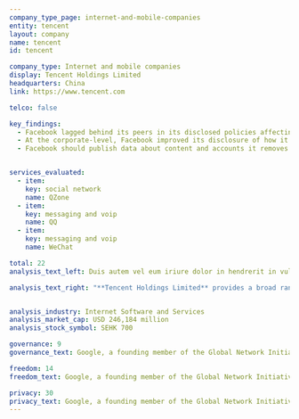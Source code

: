 ```yaml
---
company_type_page: internet-and-mobile-companies
entity: tencent
layout: company
name: tencent
id: tencent

company_type: Internet and mobile companies
display: Tencent Holdings Limited
headquarters: China
link: https://www.tencent.com

telco: false

key_findings:
  - Facebook lagged behind its peers in its disclosed policies affecting users’ freedom of expression and privacy.
  - At the corporate-level, Facebook improved its disclosure of how it implements  commitments to freedom of expression and privacy since the company was evaluated by this Index in 2015.
  - Facebook should publish data about content and accounts it removes for violations of its rules, improve its transparency reporting on private third party requests for content removals, and improve disclosures about the handling of user information.


services_evaluated:
  - item:
    key: social network
    name: QZone
  - item:
    key: messaging and voip
    name: QQ
  - item:
    key: messaging and voip
    name: WeChat

total: 22
analysis_text_left: Duis autem vel eum iriure dolor in hendrerit in vulputate velit esse molestie consequat, vel illum dolore eu feugiat nulla facilisis at vero eros et accumsan et iusto odio dignissim qui blandit praesent luptatum zzril delenit augue duis dolore te feugait nulla facilisi. Lorem ipsum dolor sit amet, consectetuer adipiscing elit, sed diam nonummy nibh euismod tincidunt ut laoreet dolore magna aliquam erat volutpat.

analysis_text_right: "**Tencent Holdings Limited** provides a broad range of Internet and mobile value-added services (VAS), online advertising services, and eCommerce transactions services to users in China, the United States, Europe, and elsewhere around the world. It is one of the largest Internet companies globally."


analysis_industry: Internet Software and Services
analysis_market_cap: USD 246,184 million
analysis_stock_symbol: SEHK 700

governance: 9
governance_text: Google, a founding member of the Global Network Initiative (GNI), earned the highest overall score in the Index. However there is much room for improvement.

freedom: 14
freedom_text: Google, a founding member of the Global Network Initiative (GNI), earned the highest overall score in the Index. However there is much room for improvement.

privacy: 30
privacy_text: Google, a founding member of the Global Network Initiative (GNI), earned the highest overall score in the Index. However there is much room for improvement.
---
```

